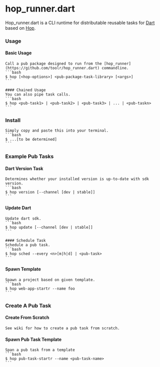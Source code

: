 hop_runner.dart
===============
Hop_runner.dart is a CLI runtime for distributable reusable tasks for [Dart](https://www.dartlang.org) based on [Hop](https://github.com/dart-lang/hop).

### Usage

#### Basic Usage
    Call a pub package designed to run from the [hop_runner](https://github.com/toolr/hop_runner.dart) commandline.
    ```bash
    $ hop [<hop-options>] <pub-package-task-library> [<args>]
    ```

    #### Chained Usage
    You can also pipe task calls.
    ```bash
    $ hop <pub-task1> | <pub-task2> | <pub-task3> | ... | <pub-taskn>
    ```

### Install
    Simply copy and paste this into your terminal.
    ```bash
    $ ...[to be determined]
    ```

### Example Pub Tasks
#### Dart Version Task
    Determines whether your installed version is up-to-date with sdk version.
    ```bash
    $ hop version [--channel [dev | stable]]
    ```

#### Update Dart
    Update dart sdk.
    ```bash
    $ hop update [--channel [dev | stable]]
    ```

    #### Schedule Task
    Schedule a pub task.
    ```bash
    $ hop sched --every <n>[m|h|d] | <pub-task>
    ```

#### Spawn Template
    Spawn a project based on given template.
    ```bash
    $ hop web-app-startr --name foo
    ```

### Create A Pub Task

#### Create From Scratch
    See wiki for how to create a pub task from scratch.

#### Spawn Pub Task Template
    Span a pub task from a template
    ```bash
    $ hop pub-task-startr --name <pub-task-name>
    ```
